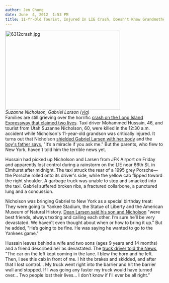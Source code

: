 ```yaml
---
author: Jen Chung
date: June  4, 2012  1:53 PM
title: 11-Yr-Old Tourist, Injured In LIE Crash, Doesn't Know Grandmother Died
---
```


<p><span class="mt-enclosure mt-enclosure-image" style="display: inline;"> </span></p><div class="image-left"> <img alt="6312crash.jpg" src="https://web.archive.org/web/20121225043740im_/http://gothamist.com/attachments/byakas/6312crash.jpg" width="365" height="250"> <br> <i style=" width:365px; ;display:block"> Suzanne Nicholson, Gabriel Larson (<a href="https://web.archive.org/web/20121225043740/http://www.nydailynews.com/new-york/horrific-cab-crash-long-island-expressway-kills-grandmother-driver-grandson-hurt-article-1.1088795">via</a>)</i></div> Families are still grieving over the horrific <a href="https://web.archive.org/web/20121225043740/http://gothamist.com/2012/06/02/two_people_killed_in_horrible_three.php">crash on the Long Island Expressway that claimed two lives</a>.  Taxi driver Mohammed Hussain, 46, and tourist from Utah Suzanne Nicholson, 60, were killed in the 12:30 a.m. accident while Nicholson&apos;s 11-year-old grandson was critically injured.  It turns out that Nicholson <a href="https://web.archive.org/web/20121225043740/http://gothamist.com/2012/06/03/utah_grandmother_died_saving_grands.php">shielded Gabriel Larsen with her body</a> and the <a href="https://web.archive.org/web/20121225043740/http://www.nydailynews.com/new-york/utah-dad-grateful-son-granny-shielded-crash-article-1.1089294">boy&apos;s father says</a>, &quot;It&#x2019;s a miracle if you ask me.&quot;  But the parents, who flew to New York, haven&apos;t told him the terrible news yet.<p></p>

<p>Hussain had picked up Nicholson and Larsen from JFK Airport on Friday and apparently lost control during a rainstorm on the LIE near 66th St. in Elmhurst after midnight. The taxi struck the rear of a 1995 grey Porsche&#x2014;the Porsche rolled onto its driver&apos;s side, while the yellow cab flipped toward the right shoulder. A garbage truck was unable to stop and smacked into the taxi. Gabriel suffered broken ribs, a fractured collarbone, a punctured lung and a concussion.</p>

<p>Nicholson was bringing Gabriel to New York as a special birthday treat: They were going to Yankee Stadium, the Statue of Liberty and the American Museum of Natural History. <a href="https://web.archive.org/web/20121225043740/http://www.nypost.com/p/news/local/cab_crash_kid_loses_grand_pal_cPxLGKO675nphiALkZwgpM?utm_medium=rss&amp;utm_content=Local">Dean Larsen said his son and Nicholson</a> &quot;were best friends, always texting and calling each other. I&#x2019;m sure he&#x2019;ll be very devastated. We haven&#x2019;t even thought about when or how to bring it up.&quot; But he added, &quot;He&#x2019;s going to be fine. He was saying he wanted to go to the Yankees game.&quot;</p>

<p>Hussain leaves behind a wife and two sons (ages 9 years and 14 months) and a friend described her as devastated. The <a href="https://web.archive.org/web/20121225043740/http://www.nydailynews.com/new-york/utah-dad-grateful-son-granny-shielded-crash-article-1.1089294">truck driver told the News</a>, &quot;The car on the left kept coming in the lane. I blew the horn and he left. Then, I see this cab in front of me. I hit the brakes and skidded, and after that I lost control... My truck went right into the barrier and hit the barrier wall and stopped. If I was going any faster my truck would have turned over... Two people lost their lives... I don&#x2019;t know if I&apos;ll ever be all right.&#x201D;</p>